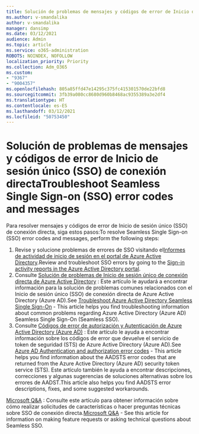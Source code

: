 ```yaml
---
title: Solución de problemas de mensajes y códigos de error de Inicio de sesión único (SSO) de conexión directa
ms.author: v-smandalika
author: v-smandalika
manager: dansimp
ms.date: 03/12/2021
audience: Admin
ms.topic: article
ms.service: o365-administration
ROBOTS: NOINDEX, NOFOLLOW
localization_priority: Priority
ms.collection: Adm_O365
ms.custom:
- "9367"
- "9004357"
ms.openlocfilehash: 805a85ffd47e14295c375fc415301570de22bfd8
ms.sourcegitcommit: 3fb39a080cc8680d960b8468ac9355389a3e2df4
ms.translationtype: HT
ms.contentlocale: es-ES
ms.lasthandoff: 03/12/2021
ms.locfileid: "50753450"
---
```

# <a name="troubleshoot-seamless-single-sign-on-sso-error-codes-and-messages"></a><span data-ttu-id="ecd94-102">Solución de problemas de mensajes y códigos de error de Inicio de sesión único (SSO) de conexión directa</span><span class="sxs-lookup"><span data-stu-id="ecd94-102">Troubleshoot Seamless Single Sign-on (SSO) error codes and messages</span></span>

<span data-ttu-id="ecd94-103">Para resolver mensajes y códigos de error de Inicio de sesión único (SSO) de conexión directa, siga estos pasos:</span><span class="sxs-lookup"><span data-stu-id="ecd94-103">To resolve Seamless Single Sign-on (SSO) error codes and messages, perform the following steps:</span></span>

1. <span data-ttu-id="ecd94-104">Revise y solucione problemas de errores de SSO visitando el[Informes de actividad de inicio de sesión en el portal de Azure Active Directory](https://docs.microsoft.com/azure/active-directory/reports-monitoring/concept-sign-ins).</span><span class="sxs-lookup"><span data-stu-id="ecd94-104">Review and troubleshoot SSO errors by going to the [Sign-in activity reports in the Azure Active Directory portal](https://docs.microsoft.com/azure/active-directory/reports-monitoring/concept-sign-ins).</span></span>
2. <span data-ttu-id="ecd94-105">Consulte [Solución de problemas de Inicio de sesión único de conexión directa de Azure Active Directory](https://docs.microsoft.com/azure/active-directory/hybrid/tshoot-connect-sso#sign-in-failure-reasons-in-the-azure-active-directory-admin-center-needs-a-premium-license) : Este artículo le ayudará a encontrar información para la solución de problemas comunes relacionados con el Inicio de sesión único (SSO) de conexión directa de Azure Active Directory (Azure AD).</span><span class="sxs-lookup"><span data-stu-id="ecd94-105">See [Troubleshoot Azure Active Directory Seamless Single Sign-On](https://docs.microsoft.com/azure/active-directory/hybrid/tshoot-connect-sso#sign-in-failure-reasons-in-the-azure-active-directory-admin-center-needs-a-premium-license) - This article helps you find troubleshooting information about common problems regarding Azure Active Directory (Azure AD) Seamless Single Sign-On (Seamless SSO).</span></span>
3. <span data-ttu-id="ecd94-106">Consulte [Códigos de error de autorización y Autenticación de Azure Active Directory (Azure AD)](https://docs.microsoft.com/azure/active-directory/develop/reference-aadsts-error-codes#lookup-current-error-code-information) : Este artículo le ayuda a encontrar información sobre los códigos de error que devuelve el servicio de token de seguridad (STS) de Azure Active Directory (Azure AD).</span><span class="sxs-lookup"><span data-stu-id="ecd94-106">See [Azure AD Authentication and authorization error codes](https://docs.microsoft.com/azure/active-directory/develop/reference-aadsts-error-codes#lookup-current-error-code-information) - This article helps you find information about the AADSTS error codes that are returned from the Azure Active Directory (Azure AD) security token service (STS).</span></span> <span data-ttu-id="ecd94-107">Este artículo también le ayuda a encontrar descripciones, correcciones y algunas sugerencias de soluciones alternativas sobre los errores de AADST.</span><span class="sxs-lookup"><span data-stu-id="ecd94-107">This article also helps you find AADSTS error descriptions, fixes, and some suggested workarounds.</span></span>

<span data-ttu-id="ecd94-108">[Microsoft Q&A](https://docs.microsoft.com/answers/topics/azure-ad-single-sign-on.html) : Consulte este artículo para obtener información sobre cómo realizar solicitudes de características o hacer preguntas técnicas sobre SSO de conexión directa.</span><span class="sxs-lookup"><span data-stu-id="ecd94-108">[Microsoft Q&A](https://docs.microsoft.com/answers/topics/azure-ad-single-sign-on.html) - See this article for information on making feature requests or asking technical questions about Seamless SSO.</span></span>

